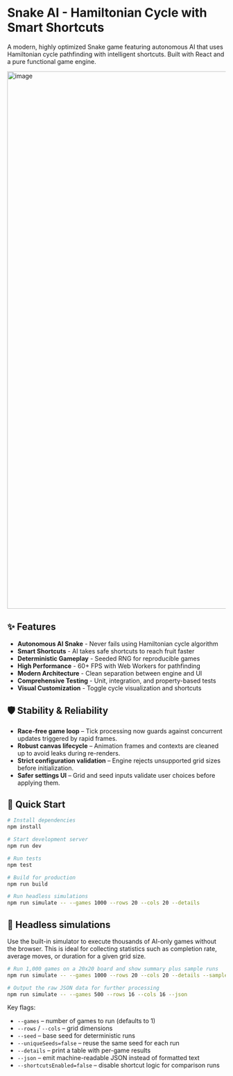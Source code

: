 # Snake AI - Hamiltonian Cycle with Smart Shortcuts

A modern, highly optimized Snake game featuring autonomous AI that uses Hamiltonian cycle pathfinding with intelligent shortcuts. Built with React and a pure functional game engine.

<img width="1674" height="1237" alt="image" src="https://github.com/user-attachments/assets/c22d1890-11a2-41ff-a0a9-a841c7c16d43" />




## ✨ Features

- **Autonomous AI Snake** - Never fails using Hamiltonian cycle algorithm
- **Smart Shortcuts** - AI takes safe shortcuts to reach fruit faster
- **Deterministic Gameplay** - Seeded RNG for reproducible games
- **High Performance** - 60+ FPS with Web Workers for pathfinding
- **Modern Architecture** - Clean separation between engine and UI
- **Comprehensive Testing** - Unit, integration, and property-based tests
- **Visual Customization** - Toggle cycle visualization and shortcuts

## 🛡️ Stability & Reliability

- **Race-free game loop** – Tick processing now guards against concurrent updates triggered by rapid frames.
- **Robust canvas lifecycle** – Animation frames and contexts are cleaned up to avoid leaks during re-renders.
- **Strict configuration validation** – Engine rejects unsupported grid sizes before initialization.
- **Safer settings UI** – Grid and seed inputs validate user choices before applying them.

## 🚀 Quick Start

```bash
# Install dependencies
npm install

# Start development server
npm run dev

# Run tests
npm test

# Build for production
npm run build

# Run headless simulations
npm run simulate -- --games 1000 --rows 20 --cols 20 --details
```

## 🧪 Headless simulations

Use the built-in simulator to execute thousands of AI-only games without the browser. This is ideal for collecting statistics such as completion rate, average moves, or duration for a given grid size.

```bash
# Run 1,000 games on a 20x20 board and show summary plus sample runs
npm run simulate -- --games 1000 --rows 20 --cols 20 --details --sample 5

# Output the raw JSON data for further processing
npm run simulate -- --games 500 --rows 16 --cols 16 --json
```

Key flags:

- `--games` – number of games to run (defaults to 1)
- `--rows` / `--cols` – grid dimensions
- `--seed` – base seed for deterministic runs
- `--uniqueSeeds=false` – reuse the same seed for each run
- `--details` – print a table with per-game results
- `--json` – emit machine-readable JSON instead of formatted text
- `--shortcutsEnabled=false` – disable shortcut logic for comparison runs
